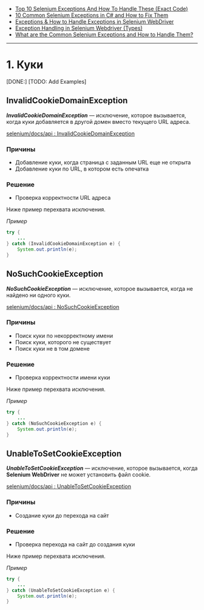 * [Top 10 Selenium Exceptions And How To Handle These (Exact Code)](https://www.softwaretestinghelp.com/exception-handling-framework-selenium-tutorial-19/#8_orgopenqaseleniumTimeoutException)
* [10 Common Selenium Exceptions in C# and How to Fix Them](https://blog.testproject.io/2020/12/28/10-common-selenium-exceptions-in-c-and-how-to-fix-them/)
* [Exceptions & How to Handle Exceptions in Selenium WebDriver](https://blog.knoldus.com/exceptions-how-to-handle-exceptions-in-selenium-webdriver/#nosuchelementexception)
* [Exception Handling in Selenium Webdriver (Types)](https://www.guru99.com/exception-handling-selenium.html)
* [What are the Common Selenium Exceptions and How to Handle Them?](https://www.thepsi.com/what-are-the-common-selenium-exceptions-and-how-to-handle-them/)

***

# 1. Куки

[DONE:] 
[TODO: Add Examples]

## InvalidCookieDomainException

***InvalidCookieDomainException*** — исключение, которое вызывается, когда куки добавляется в другой домен вместо текущего URL адреса.

[selenium/docs/api : InvalidCookieDomainException](https://www.selenium.dev/selenium/docs/api/java/org/openqa/selenium/InvalidCookieDomainException.html)

### Причины

* Добавление куки, когда страница с заданным URL еще не открыта
* Добавление куки по URL, в котором есть опечатка

### Решение

* Проверка корректности URL адреса

Ниже пример перехвата исключения.

*Пример*

```java
try {
    ...
} catch (InvalidCookieDomainException e) {
    System.out.println(e);
}
```

## NoSuchCookieException

***NoSuchCookieException*** — исключение, которое вызывается, когда не найдено ни одного куки.

[selenium/docs/api : NoSuchCookieException](https://www.selenium.dev/selenium/docs/api/java/org/openqa/selenium/NoSuchCookieException.html)

### Причины

* Поиск куки по некорректному имени
* Поиск куки, которого не существует
* Поиск куки не в том домене

### Решение

* Проверка корректности имени куки

Ниже пример перехвата исключения.

*Пример*

```java
try {
    ...
} catch (NoSuchCookieException e) {
    System.out.println(e);
}
```

## UnableToSetCookieException

***UnableToSetCookieException*** — исключение, которое вызывается, когда **Selenium WebDriver** не может установить файл cookie.

[selenium/docs/api : UnableToSetCookieException](https://www.selenium.dev/selenium/docs/api/java/org/openqa/selenium/UnableToSetCookieException.html)

### Причины

* Создание куки до перехода на сайт

### Решение

* Проверка перехода на сайт до создания куки

Ниже пример перехвата исключения.

*Пример*

```java
try {
    ...
} catch (UnableToSetCookieException e) {
    System.out.println(e);
}
```